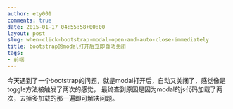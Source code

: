 ```yaml
---
author: ety001
comments: true
date: 2015-01-17 04:55:58+00:00
layout: post
slug: when-click-bootstrap-modal-open-and-auto-close-immediately
title: bootstrap的modal打开后立即自动关闭
tags:
- 前端
---
```


今天遇到了一个bootstrap的问题，就是modal打开后，自动又关闭了，感觉像是toggle方法被触发了两次的感觉，
最终查到原因是因为modal的js代码加载了两次，去掉多加载的那一遍即可解决问题。

